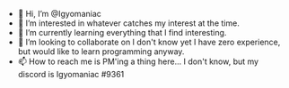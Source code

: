 - 👋 Hi, I’m @Igyomaniac
- 👀 I’m interested in whatever catches my interest at the time.
- 🌱 I’m currently learning everything that I find interesting.
- 💞️ I’m looking to collaborate on I don't know yet I have zero experience, but would like to learn programming anyway.
- 📫 How to reach me is PM'ing a thing here... I don't know, but my discord is Igyomaniac #9361

<!---
Igyomaniac/Igyomaniac is a ✨ special ✨ repository because its `README.md` (this file) appears on your GitHub profile.
You can click the Preview link to take a look at your changes.
--->
